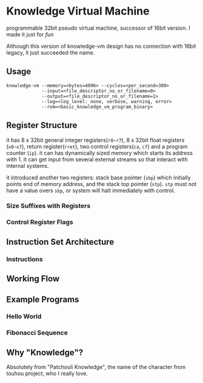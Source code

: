 # Knowledge Virtual Machine
programmable 32bit pseudo virtual machine, successor of 16bit version. I made it just for *fun*

Although this version of knowledge-vm design has no connection with 16bit legacy, it just succeeded the name.

## Usage

```
knowledge-vm --memory=<bytes=4096> --cycles=<per_second=300> 
             --input=<file_descriptor_no_or_filename=0>
             --output=<file_descriptor_no_or_filename=1>
             --log=<log_level: none, verbose, warning, error>
             --rom=<basic_knowledge_vm_program_binary>
```


## Register Structure

it has 8 x 32bit general integer registers(`r0~r7`), 8 x 32bit float registers (`x0~x7`), return register(`rret`), two control registers(`ca`, `cf`) and a program counter (`ip`). it can has dynamically sized memory which starts its address with 1. it can get input from several external streams so that interact with internal systems.

it introduced another two registers: stack base pointer (`sbp`) which initially points end of memory address, and the stack top pointer (`stp`). `stp` must not have a value overs `sbp`, or system will halt immediately with control.

### Size Suffixes with Registers

### Control Register Flags

## Instruction Set Architecture

### Instructions

## Working Flow

## Example Programs

### Hello World

### Fibonacci Sequence

## Why "Knowledge"?

Absolutely from "Patchouli Knowledge", the name of the character from touhou project, who I really love.
